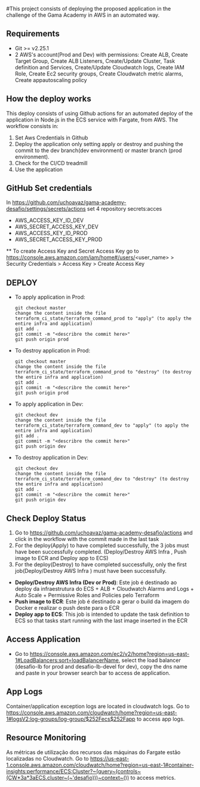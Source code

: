 #This project consists of deploying the proposed application in the challenge of the Gama Academy in AWS in an automated way.

Requirements
------------
- Git >= v2.25.1
- 2 AWS's account(Prod and Dev) with permissions: Create ALB, Create Target Group, Create ALB Listeners, Create/Update Cluster, Task definition and Services, Create/Update Cloudwatch logs, Create IAM Role, Create Ec2 security groups, Create Cloudwatch metric alarms, Create appautoscaling policy

How the deploy works
------------
This deploy consists of using Github actions for an automated deploy of the application in Node.js in the ECS service with Fargate, from AWS. The workflow consists in:
  1. Set Aws Credentials in Github
  2. Deploy the application only setting apply or destroy and pushing the commit to the dev branch(dev environment) or master branch (prod environment).
  3. Check for the CI/CD treadmill
  4. Use the application

GitHub Set credentials
------------

In https://github.com/uchoavaz/gama-academy-desafio/settings/secrets/actions set 4 repository secrets:acces
- AWS_ACCESS_KEY_ID_DEV
- AWS_SECRET_ACCESS_KEY_DEV
- AWS_ACCESS_KEY_ID_PROD
- AWS_SECRET_ACCESS_KEY_PROD


** To create Access Key and Secret Access Key go to https://console.aws.amazon.com/iam/home#/users/<user_name> > Security Credentials > Access Key > Create Access Key


DEPLOY
------------

- To apply application in Prod:
 
      git checkout master
      change the content inside the file terraform_ci_state/terraform_command_prod to "apply" (to apply the entire infra and application)
      git add .
      git commit -m "<describre the commit here>"
      git push origin prod
 
- To destroy application in Prod:
 
      git checkout master
      change the content inside the file terraform_ci_state/terraform_command_prod to "destroy" (to destroy the entire infra and application)
      git add .
      git commit -m "<describre the commit here>"
      git push origin prod

- To apply application in Dev:
 
      git checkout dev
      change the content inside the file terraform_ci_state/terraform_command_dev to "apply" (to apply the entire infra and application)
      git add .
      git commit -m "<describre the commit here>"
      git push origin dev    
 
- To destroy application in Dev:
 
      git checkout dev
      change the content inside the file terraform_ci_state/terraform_command_dev to "destroy" (to destroy the entire infra and application)
      git add .
      git commit -m "<describre the commit here>"
      git push origin dev


Check Deploy Status
------------
  1. Go to https://github.com/uchoavaz/gama-academy-desafio/actions and click in the workflow with the commit made in the last task
  2. For the deploy(Apply) to have completed successfully, the 3 jobs must have been successfully completed. (Deploy/Destroy AWS Infra <Dev or Prod>, Push image to ECR and Deploy app to ECS)
  3. For the deploy(Destroy) to have completed successfully, only the first job(Deploy/Destroy AWS Infra <Dev or Prod>) must have been successfully.

- **Deploy/Destroy AWS Infra (Dev or Prod)**: Este job é destinado ao deploy da infraestrutura do ECS + ALB + Cloudwatch Alarms and Logs + Auto Scale + Permissive Roles and Policies pelo Terraform
- **Push image to ECR**: Este job é destinado a gerar o build da imagem do Docker e realizar o push deste para o ECR
- **Deploy app to ECS**: This job is intended to update the task definition to ECS so that tasks start running with the last image inserted in the ECR

Access Application
------------

- Go to https://console.aws.amazon.com/ec2/v2/home?region=us-east-1#LoadBalancers:sort=loadBalancerName, select the load balancer (desafio-lb for prod and desafio-lb-devel for dev), copy the dns name and paste in your browser search bar to access de application.

App Logs
------------
Container/application exception logs are located in cloudwatch logs. Go to https://console.aws.amazon.com/cloudwatch/home?region=us-east-1#logsV2:log-groups/log-group/$252Fecs$252Fapp to access app logs.
  
Resource Monitoring
------------
As métricas de utilização dos recursos das máquinas do Fargate estão localizadas no Cloudwatch. Go to https://us-east-1.console.aws.amazon.com/cloudwatch/home?region=us-east-1#container-insights:performance/ECS:Cluster?~(query~(controls~(CW*3a*3aECS.cluster~(~'desafio)))~context~()) to access metrics.

